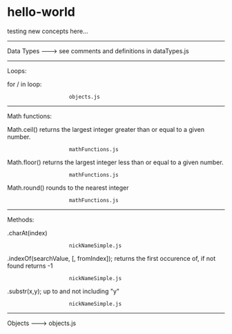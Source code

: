 # hello-world
testing new concepts here...

-----------------

Data Types ---> see comments and definitions in dataTypes.js

-----------------

Loops:

for / in  loop:   

                        objects.js

----------------

Math functions:

Math.ceil() returns the largest integer greater than or equal to a given number.

                        mathFunctions.js

Math.floor() returns the largest integer less than or equal to a given number.

                        mathFunctions.js

Math.round() rounds to the nearest integer

                        mathFunctions.js

-----------------

Methods:

.charAt(index)

                        nickNameSimple.js

.indexOf(searchValue, [, fromIndex]);  returns the first occurence of, if not found returns -1

                        nickNameSimple.js

.substr(x,y);  up to and not including "y"

                        nickNameSimple.js

-----------------


Objects ---> objects.js
